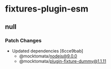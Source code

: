 # fixtures-plugin-esm

## null

### Patch Changes

- Updated dependencies [6cce9bab]
  - @mocktomata/nodejs@9.0.0
  - @mocktomata/plugin-fixture-dummy@1.1.11
